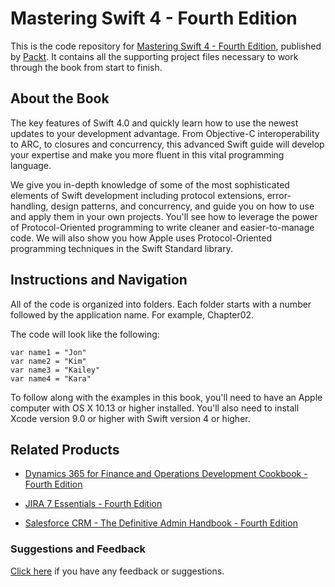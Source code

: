 # Mastering Swift 4 - Fourth Edition
This is the code repository for [Mastering Swift 4 - Fourth Edition](https://www.packtpub.com/application-development/mastering-swift-4-fourth-edition?utm_source=github&utm_medium=repository&utm_campaign=9781788477802), published by [Packt](https://www.packtpub.com/?utm_source=github). It contains all the supporting project files necessary to work through the book from start to finish.
## About the Book
The key features of Swift 4.0 and quickly learn how to use the newest updates to your development advantage. From Objective-C interoperability to ARC, to closures and concurrency, this advanced Swift guide will develop your expertise and make you more fluent in this vital programming language.

We give you in-depth knowledge of some of the most sophisticated elements of Swift development including protocol extensions, error-handling, design patterns, and concurrency, and guide you on how to use and apply them in your own projects. You'll see how to leverage the power of Protocol-Oriented programming to write cleaner and easier-to-manage code. We will also show you how Apple uses Protocol-Oriented programming techniques in the Swift Standard library.
## Instructions and Navigation
All of the code is organized into folders. Each folder starts with a number followed by the application name. For example, Chapter02.



The code will look like the following:
```
var name1 = "Jon" 
var name2 = "Kim" 
var name3 = "Kailey" 
var name4 = "Kara"
```

To follow along with the examples in this book, you'll need to have an Apple computer with OS X 10.13 or higher installed. You'll also need to install Xcode version 9.0 or higher with Swift version 4 or higher.

## Related Products
* [Dynamics 365 for Finance and Operations Development Cookbook - Fourth Edition](https://www.packtpub.com/application-development/dynamics-365-operations-development-cookbook-fourth-edition?utm_source=github&utm_medium=repository&utm_campaign=9781786468864)

* [JIRA 7 Essentials - Fourth Edition](https://www.packtpub.com/application-development/jira-7-essentials-fourth-edition?utm_source=github&utm_medium=repository&utm_campaign=9781786462510)

* [Salesforce CRM - The Definitive Admin Handbook - Fourth Edition](https://www.packtpub.com/big-data-and-business-intelligence/salesforce-crm-definitive-admin-handbook-fourth-edition?utm_source=github&utm_medium=repository&utm_campaign=9781786468963)

### Suggestions and Feedback
[Click here](https://docs.google.com/forms/d/e/1FAIpQLSe5qwunkGf6PUvzPirPDtuy1Du5Rlzew23UBp2S-P3wB-GcwQ/viewform) if you have any feedback or suggestions.
